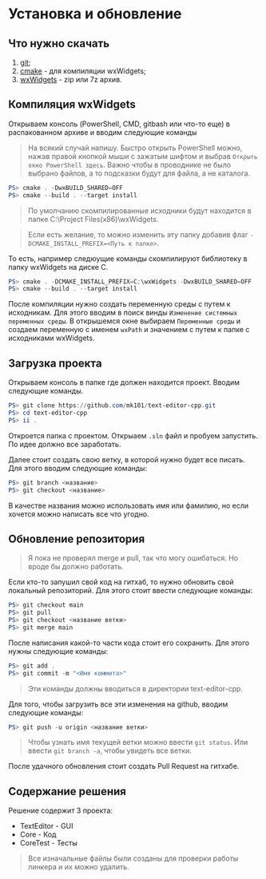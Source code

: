 # Установка и обновление

## Что нужно скачать

1. [git](https://git-scm.com/);
2. [cmake](https://cmake.org/download/) - для компиляции wxWidgets;
3. [wxWidgets](https://www.wxwidgets.org/downloads/) - zip или 7z архив.

## Компиляция wxWidgets

Открываем консоль (PowerShell, CMD, gitbash или что-то еще) в распакованном архиве и вводим следующие команды

> На всякий случай напишу. Быстро открыть PowerShell можно, нажав правой кнопкой мыши с зажатым шифтом и выбрав `Открыть окно PowerShell здесь`. Важно чтобы в проводнике не было выбрано файлов, а то подсказки будут для файла, а не каталога.

```powershell
PS> cmake . -DwxBUILD_SHARED=OFF
PS> cmake --build . --target install
```

> По умолчанию скомпилированные исходники будут находится в папке C:\Project Files(x86)\wxWidgets.

> Если есть желание, то можно изменить эту папку добавив флаг `-DCMAKE_INSTALL_PREFIX=<Путь к папке>`.

То есть, например следюущие команды скомпилируют библиотеку в папку wxWidgets  на диске C.

```powershell
PS> cmake . -DCMAKE_INSTALL_PREFIX=C:\wxWidgets -DwxBUILD_SHARED=OFF
PS> cmake --build . --target install
```

После компиляции нужно создать переменную среды с путем к исходникам. Для этого вводим в поиск винды `Изменение системных переменных среды`. В открышемся окне выбираем `Переменные среды` и создаем переменную с именем `wxPath` и значением с путем к папке с исходниками wxWidgets.

## Загрузка проекта

Открываем консоль в папке где должен находится проект. Вводим следующие команды.

```powershell
PS> git clone https://github.com/mk101/text-editor-cpp.git
PS> cd text-editor-cpp
PS> ii .
```

Откроется папка с проектом. Открыаем `.sln` файл и пробуем запустить. По идее должно все заработать.

Далее стоит создать свою ветку, в которой нужно будет все писать. Для этого вводим следующие команды:

```powershell
PS> git branch <название>
PS> git checkout <название>
```

В качестве названия можно использовать имя или фамилию, но если хочется можно написать все что угодно.

## Обновление репозитория

> Я пока не проверял merge и pull, так что могу ошибаться. Но вроде бы должно работать.

Если кто-то запушил свой код на гитхаб, то нужно обновить свой локальный репозиторий. Для этого стоит ввести следующие команды:

```powershell
PS> git checkout main
PS> git pull
PS> git checkout <название ветки>
PS> git merge main
```

После написания какой-то части кода стоит его сохранить. Для этого нужны следующие команды:

```powershell
PS> git add .
PS> git commit -m "<Имя коммита>"
```

> Эти команды должны вводиться в директории text-editor-cpp.

Для того, чтобы загрузить все эти изменения на github, вводим следующие команды:

```powershell
PS> git push -u origin <название ветки>
```

> Чтобы узнать имя текущей ветки можно ввести `git status`. Или ввести `git branch -a`, чтобы увидеть все ветки.

После удачного обновления стоит создать Pull Request на гитхабе.

## Содержание решения

Решение содержит 3 проекта:

- TextEditor - GUI
- Core - Код
- CoreTest - Тесты

> Все изначальные файлы были созданы для проверки работы линкера и их можно удалить.
